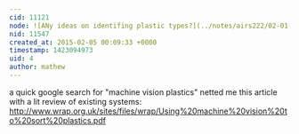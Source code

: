```yaml
---
cid: 11121
node: ![ANy ideas on identifing plastic types?](../notes/airs222/02-01-2015/any-ideas-on-identifing-plastic-types)
nid: 11547
created_at: 2015-02-05 00:09:33 +0000
timestamp: 1423094973
uid: 4
author: mathew
---
```


a quick google search for "machine vision plastics" netted me this article with a lit review of existing systems:
http://www.wrap.org.uk/sites/files/wrap/Using%20machine%20vision%20to%20sort%20plastics.pdf